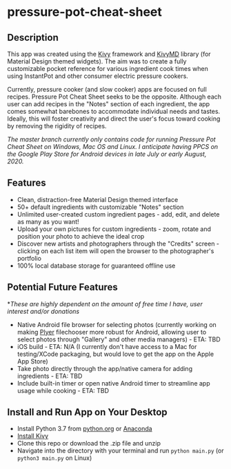 # pressure-pot-cheat-sheet

## Description

This app was created using the [Kivy](https://github.com/kivy) framework and [KivyMD](https://github.com/HeaTTheatR/KivyMD) library (for Material Design themed widgets). The aim was to create a fully customizable pocket reference for various ingredient cook times when using InstantPot and other consumer electric pressure cookers.

Currently, pressure cooker (and slow cooker) apps are focused on full recipes. Pressure Pot Cheat Sheet seeks to be the opposite. Although each user can add recipes in the "Notes" section of each ingredient, the app comes somewhat barebones to accommodate individual needs and tastes. Ideally, this will foster creativity and direct the user's focus toward cooking by removing the rigidity of recipes.

*The master branch currently only contains code for running Pressure Pot Cheat Sheet on Windows, Mac OS and Linux. I anticipate having PPCS on the Google Play Store for Android devices in late July or early August, 2020.*

## Features

* Clean, distraction-free Material Design themed interface
* 50+ default ingredients with customizable "Notes" section
* Unlimited user-created custom ingredient pages - add, edit, and delete as many as you want!
* Upload your own pictures for custom ingredients - zoom, rotate and position your photo to achieve the ideal crop
* Discover new artists and photographers through the "Credits" screen - clicking on each list item will open the browser to the photographer's portfolio
* 100% local database storage for guaranteed offline use

## Potential Future Features

**These are highly dependent on the amount of free time I have, user interest and/or donations*

* Native Android file browser for selecting photos (currently working on making [Plyer](https://github.com/kivy/plyer) filechooser more robust for Android, allowing user to select photos through "Gallery" and other media managers) - ETA: TBD
* iOS build - ETA: N/A (I currently don't have access to a Mac for testing/XCode packaging, but would love to get the app on the Apple App Store)
* Take photo directly through the app/native camera for adding ingredients - ETA: TBD
* Include built-in timer or open native Android timer to streamline app usage while cooking - ETA: TBD

## Install and Run App on Your Desktop

* Install Python 3.7 from [python.org](https://www.python.org/downloads/) or [Anaconda](https://www.anaconda.com/products/individual)
* [Install Kivy](https://kivy.org/doc/stable/gettingstarted/installation.html)
* Clone this repo or download the .zip file and unzip
* Navigate into the directory with your terminal and run `python main.py` (or `python3 main.py` on Linux)
